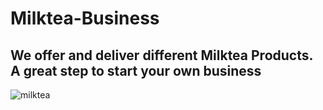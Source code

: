 # Milktea-Business
## We offer and deliver different Milktea Products. A great step to start your own business


![milktea](https://user-images.githubusercontent.com/88901418/161411596-cb3dbd32-b61d-45ea-a40e-7d075d6e481a.jpg)
